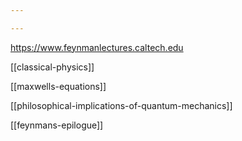 ```yaml
---

---
```


<https://www.feynmanlectures.caltech.edu>

[[classical-physics]]

[[maxwells-equations]]

[[philosophical-implications-of-quantum-mechanics]]

[[feynmans-epilogue]]
